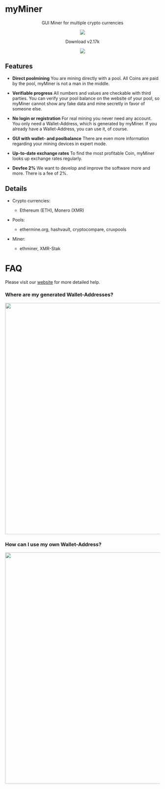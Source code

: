 # myMiner
<p align="center">
  GUI Miner for multiple crypto currencies
</p>


<p align="center">
  <img src="https://myminer.org/themes/myMiner/assets/downloads/GuiForum2.png">
</p>

<p align="center">
  Download v2.17k
</p>

<p align="center">
  <a href="https://myminer.org/themes/myMiner/assets/downloads/myMiner_Inst.exe" download="myMiner_Inst.exe">
    <img src="https://myminer.org/themes/myMiner/assets/downloads/DownloadButton.png">
  </a>
</p>


## Features

- **Direct poolmining**
  You are mining directly with a pool. All Coins are paid by the pool, myMiner is not a man in the middle.

- **Verifiable progress**
  All numbers and values are checkable with third parties. You can verify your pool balance on the website of your pool, so myMiner cannot show any fake data and mine secretly in favor of someone else.

- **No login or registration**
  For real mining you never need any account. You only need a Wallet-Address, which is generated by myMiner. If you already have a Wallet-Address, you can use it, of course. 

- **GUI with wallet- and poolbalance**
  There are even more information regarding your mining devices in expert mode. 

- **Up-to-date exchange rates**
  To find the most profitable Coin, myMiner looks up exchange rates regularly.

- **Devfee 2%**
  We want to develop and improve the software more and more. There is a fee of 2%. 


## Details
- Crypto currencies:
  - Ethereum (ETH), Monero (XMR)
  
- Pools:
  - ethermine.org, hashvault, cryptocompare, cruxpools
  
- Miner:
  - ethminer, XMR-Stak


# FAQ

Please visit our [website](https://myminer.org/FAQ) for more detailed help.

### Where are my generated Wallet-Addresses?

<p align="center">
  <img width="750px" src="https://myminer.org/themes/myMiner/assets/downloads/7(1)-Find Wallets.png">
</p>


### How can I use my own Wallet-Address?

<p align="center">
  <img width="750px" src="https://myminer.org/themes/myMiner/assets/downloads/find-settings.png">
</p>

